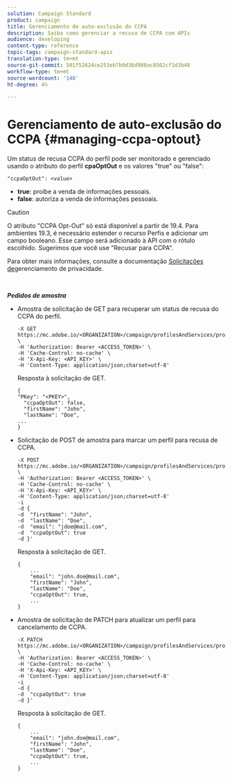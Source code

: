 ```yaml
---
solution: Campaign Standard
product: campaign
title: Gerenciamento de auto-exclusão do CCPA
description: Saiba como gerenciar a recusa de CCPA com APIs
audience: developing
content-type: reference
topic-tags: campaign-standard-apis
translation-type: tm+mt
source-git-commit: 501f52624ce253eb7b0d36d908ac8502cf1d3b48
workflow-type: tm+mt
source-wordcount: '148'
ht-degree: 4%

---
```



# Gerenciamento de auto-exclusão do CCPA {#managing-ccpa-optout}

Um status de recusa CCPA do perfil pode ser monitorado e gerenciado usando o atributo do perfil **cpaOptOut** e os valores &quot;true&quot; ou &quot;false&quot;:

`"ccpaOptOut": <value>`

* **true**:  proíbe a venda de informações pessoais.
* **false**: autoriza a venda de informações pessoais.

>[!CAUTION]
>
>O atributo &quot;CCPA Opt-Out&quot; só está disponível a partir de 19.4. Para ambientes 19.3, é necessário estender o recurso Perfis e adicionar um campo booleano. Esse campo será adicionado à API com o rótulo escolhido. Sugerimos que você use &quot;Recusar para CCPA&quot;.
>
>Para obter mais informações, consulte a documentação [Solicitações de](../../start/using/privacy-requests.md#sale-of-personal-information-ccpa)gerenciamento de privacidade.

<br/>

***Pedidos de amostra***

* Amostra de solicitação de GET para recuperar um status de recusa do CCPA do perfil.

   ```
   -X GET https://mc.adobe.io/<ORGANIZATION>/campaign/profilesAndServices/profile/<PKEY> \
   -H 'Authorization: Bearer <ACCESS_TOKEN>' \
   -H 'Cache-Control: no-cache' \
   -H 'X-Api-Key: <API_KEY>' \
   -H 'Content-Type: application/json;charset=utf-8'
   ```

   Resposta à solicitação de GET.

   ```
   {
   "PKey": "<PKEY>",
     "ccpaOptOut": false,
     "firstName": "John",
     "lastName": "Doe",
   ...
   }
   ```

* Solicitação de POST de amostra para marcar um perfil para recusa de CCPA.

   ```
   -X POST https://mc.adobe.io/<ORGANIZATION>/campaign/profilesAndServices/profile/ \
   -H 'Authorization: Bearer <ACCESS_TOKEN>' \
   -H 'Cache-Control: no-cache' \
   -H 'X-Api-Key: <API_KEY>' \
   -H 'Content-Type: application/json;charset=utf-8'
   -i
   -d {
   -d  "firstName": "John",
   -d  "lastName": "Doe",
   -d  "email": "jdoe@mail.com",
   -d  "ccpaOptOut": true
   -d }'
   ```

   Resposta à solicitação de GET.

   ```
   {
       ...
       "email": "john.doe@mail.com",
       "firstName": "John",
       "lastName": "Doe",
       "ccpaOptOut": true,
       ...
   }
   ```

* Amostra de solicitação de PATCH para atualizar um perfil para cancelamento de CCPA.

   ```
   -X PATCH https://mc.adobe.io/<ORGANIZATION>/campaign/profilesAndServices/profile/<PKEY> \
   -H 'Authorization: Bearer <ACCESS_TOKEN>' \
   -H 'Cache-Control: no-cache' \
   -H 'X-Api-Key: <API_KEY>' \
   -H 'Content-Type: application/json;charset=utf-8'
   -i
   -d {
   -d  "ccpaOptOut": true
   -d }'
   ```

   Resposta à solicitação de GET.

   ```
   {
       ...
       "email": "john.doe@mail.com",
       "firstName": "John",
       "lastName": "Doe",
       "ccpaOptOut": true,
       ...
   }
   ```
